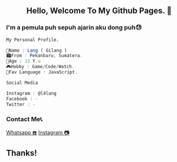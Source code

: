 <h2 align="center">Hello, Welcome To My Github Pages. 👋</h2>

<h3 align="left">I'm a pemula puh sepuh ajarin aku dong puh😓</h3>

```sh 
My Personal Profile.
```

```javascript
👤Name : Lang ( Gilang )
🏙️From : Pekanbaru, Sumatera.
🎂Age : 13 Y.o
🎮Hobby : Game/Code/Watch.
📎Fav Language : JavaScript.
```

```sh
Social Media
```

```javascript
Instagram : @l4lang
Facebook : -
Twitter : -
```

<h3>Contact Me📞</h3>
<a href="https://wa.me/62895634865955">Whatsapp ☎️</a>
<a href="https://instagram.com/l4lang">Instagram 📷</a>

<h2>Thanks!</h2>
